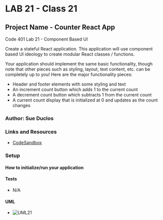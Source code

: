 # LAB 21 - Class 21

## Project Name - Counter React App

Code 401 Lab 21 - Component Based UI

Create a stateful React application. This application will use component based UI ideology to create modular React classes / functions.

Your application should implement the same basic functionality, though note that other pieces such as styling, layout, text content, etc. can be completely up to you! Here are the major functionality pieces:

- Header and footer elements with some styling and text
- An increment count button which adds 1 to the current count
- A decrement count button which subtracts 1 from the current count
- A current count display that is initialized at 0 and updates as the count changes

### Author: Sue Duclos

### Links and Resources

- [CodeSandbox](https://codesandbox.io/s/elated-swirles-wy5u4?file=/src/components/Counter.js)

### Setup

#### How to initialize/run your application

#### Tests

- N/A

#### UML

- ![UML21]((https://github.com/sueduclos-401-advanced-javascript/lab-21/blob/master/assets/lab-21-uml.png))
